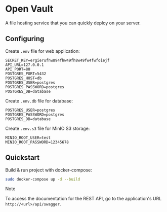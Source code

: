 # Open Vault

A file hosting service that you can quickly deploy on your server.

## Configuring

Create `.env` file for web application:

```
SECRET_KEY=ergierufhw894fhw49fh8w49fw4fwfoiejf
API_URL=127.0.0.1
API_PORT=80
POSTGRES_PORT=5432
POSTGRES_HOST=db
POSTGRES_USER=postgres
POSTGRES_PASSWORD=postgres
POSTGRES_DB=database

```

Create `.env.db` file for database:

```
POSTGRES_USER=postgres
POSTGRES_PASSWORD=postgres
POSTGRES_DB=database

```

Create `.env.s3` file for MinIO S3 storage:

```
MINIO_ROOT_USER=test
MINIO_ROOT_PASSWORD=12345678

```

## Quickstart

Build & run project with docker-compose:

```bash
sudo docker-compose up -d --build
```

> [!NOTE]
> To access the documentation for the REST API, go to the application's URL `http://<url>/api/swagger`.
